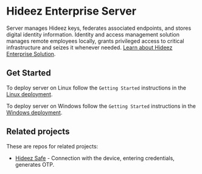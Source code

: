 Hideez Enterprise Server
========================

Server manages Hideez keys, federates associated endpoints, and stores digital identity information.
Identity and access management solution manages remote employees locally, grants privileged access to critical
infrastructure and seizes it whenever needed. [Learn about Hideez Enterprise Solution](https://hideez.com/pages/hideez-enterprise).

## Get Started

To deploy server on Linux follow the `Getting Started` instructions in the [Linux deployment](LINUX.md).

To deploy server on Windows follow the `Getting Started` instructions in the [Windows deployment](WINDOWS.md).

## Related projects

These are repos for related projects:

* [Hideez Safe](https://github.com/HideezGroup/win.HideezSafe) - Connection with the device, entering credentials, generates OTP.
